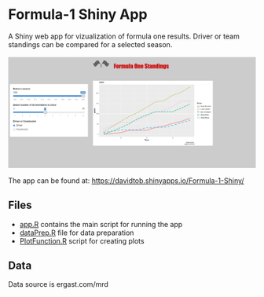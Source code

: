 # Formula-1 Shiny App

A Shiny web app for vizualization of formula one results. Driver or team standings can be compared for a selected season. 
<br/>
<br/>
![Print screen of app](app_image.PNG)


The app can be found at: https://davidtob.shinyapps.io/Formula-1-Shiny/

## Files 

* [app.R](app.R) contains the main script for running the app
* [dataPrep.R](dataPrep.R) file for data preparation
* [PlotFunction.R](PlotFunction.R) script for creating plots


## Data

Data source is ergast.com/mrd


